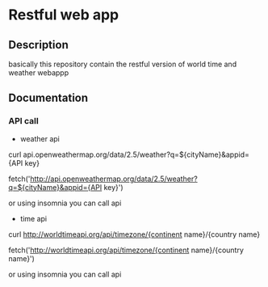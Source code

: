 # Restful web app

## Description
basically this repository contain the restful version of world time and weather webappp

## Documentation
### API call

- weather api

curl api.openweathermap.org/data/2.5/weather?q=${cityName}&appid={API key}

fetch('http://api.openweathermap.org/data/2.5/weather?q=${cityName}&appid={API key}')

or using insomnia you can call api

- time api

curl http://worldtimeapi.org/api/timezone/{continent name}/{country name}

fetch('http://worldtimeapi.org/api/timezone/{continent name}/{country name}')

or using insomnia you can call api



